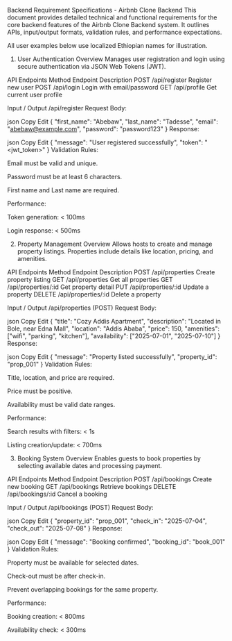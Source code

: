 Backend Requirement Specifications - Airbnb Clone Backend
This document provides detailed technical and functional requirements for the core backend features of the Airbnb Clone Backend system. It outlines APIs, input/output formats, validation rules, and performance expectations.

All user examples below use localized Ethiopian names for illustration.

1. User Authentication
   Overview
   Manages user registration and login using secure authentication via JSON Web Tokens (JWT).

API Endpoints
Method Endpoint Description
POST /api/register Register new user
POST /api/login Login with email/password
GET /api/profile Get current user profile

Input / Output
/api/register
Request Body:

json
Copy
Edit
{
"first_name": "Abebaw",
"last_name": "Tadesse",
"email": "abebaw@example.com",
"password": "password123"
}
Response:

json
Copy
Edit
{
"message": "User registered successfully",
"token": "<jwt_token>"
}
Validation Rules:

Email must be valid and unique.

Password must be at least 6 characters.

First name and Last name are required.

Performance:

Token generation: < 100ms

Login response: < 500ms

2. Property Management
   Overview
   Allows hosts to create and manage property listings. Properties include details like location, pricing, and amenities.

API Endpoints
Method Endpoint Description
POST /api/properties Create property listing
GET /api/properties Get all properties
GET /api/properties/:id Get property detail
PUT /api/properties/:id Update a property
DELETE /api/properties/:id Delete a property

Input / Output
/api/properties (POST)
Request Body:

json
Copy
Edit
{
"title": "Cozy Addis Apartment",
"description": "Located in Bole, near Edna Mall",
"location": "Addis Ababa",
"price": 150,
"amenities": ["wifi", "parking", "kitchen"],
"availability": ["2025-07-01", "2025-07-10"]
}
Response:

json
Copy
Edit
{
"message": "Property listed successfully",
"property_id": "prop_001"
}
Validation Rules:

Title, location, and price are required.

Price must be positive.

Availability must be valid date ranges.

Performance:

Search results with filters: < 1s

Listing creation/update: < 700ms

3. Booking System
   Overview
   Enables guests to book properties by selecting available dates and processing payment.

API Endpoints
Method Endpoint Description
POST /api/bookings Create new booking
GET /api/bookings Retrieve bookings
DELETE /api/bookings/:id Cancel a booking

Input / Output
/api/bookings (POST)
Request Body:

json
Copy
Edit
{
"property_id": "prop_001",
"check_in": "2025-07-04",
"check_out": "2025-07-08"
}
Response:

json
Copy
Edit
{
"message": "Booking confirmed",
"booking_id": "book_001"
}
Validation Rules:

Property must be available for selected dates.

Check-out must be after check-in.

Prevent overlapping bookings for the same property.

Performance:

Booking creation: < 800ms

Availability check: < 300ms
